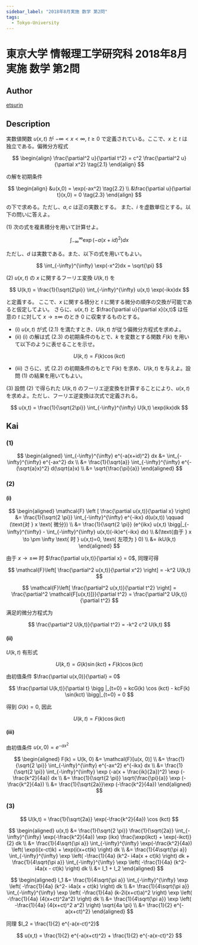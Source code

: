 ```yaml
---
sidebar_label: "2018年8月実施 数学 第2問"
tags:
  - Tokyo-University
---
```

# 東京大学 情報理工学研究科 2018年8月実施 数学 第2問

## **Author**
[etsurin](https://zhuanlan.zhihu.com/p/561992447)

## **Description**
実数値関数 $u(x,t)$ が $-\infty < x < \infty$, $t \geq 0$ で定義されている。ここで、$x$ と $t$ は独立である。偏微分方程式

$$
\begin{align}
\frac{\partial^2 u}{\partial t^2} = c^2 \frac{\partial^2 u}{\partial x^2} \tag{2.1}
\end{align}
$$

の解を初期条件

$$
\begin{align}
&u(x,0) = \exp(-ax^2) \tag{2.2} \\
&\frac{\partial u}{\partial t}(x,0) = 0 \tag{2.3}
\end{align}
$$

の下で求める。ただし、$a, c$ は正の実数とする。
また、$i$ を虚数単位とする。以下の問いに答えよ。

(1) 次の式を複素積分を用いて計算せよ。

$$
\int_{-\infty}^{\infty} \exp\left( -a(x + id)^2 \right) dx
$$

ただし、$d$ は実数である。また、以下の式を用いてもよい。

$$
\int_{-\infty}^{\infty} \exp(-x^2)dx = \sqrt{\pi}
$$

(2) $u(x,t)$ の $x$ に関するフーリエ変換 $U(k,t)$ を

$$
U(k,t) = \frac{1}{\sqrt{2\pi}} \int_{-\infty}^{\infty} u(x,t) \exp(-ikx)dx
$$

と定義する。
ここで、$x$ に関する積分と $t$ に関する微分の順序の交換が可能であると仮定してよい。
さらに、$u(x,t)$ と $\frac{\partial u}{\partial x}(x,t)$ は任意の $t$ に対して $x \to \pm \infty$ のとき $0$ に収束するものとする。

- (i) $u(x,t)$ が式 (2.1) を満たすとき、$U(k,t)$ が従う偏微分方程式を求めよ。
- (ii) (i) の解は式 (2.3) の初期条件のもとで、$k$ を変数とする関数 $F(k)$ を用いて以下のように表せることを示せ。

$$
U(k,t) = F(k) \cos(kct)
$$

- (iii) さらに、式 (2.2) の初期条件のもとで $F(k)$ を求め、$U(k,t)$ を与えよ。設問 (1) の結果を用いてもよい。

(3) 設問 (2) で得られた $U(k,t)$ のフーリエ逆変換を計算することにより、$u(x,t)$ を求めよ。ただし、フーリエ逆変換は次式で定義される。

$$
u(x,t) = \frac{1}{\sqrt{2\pi}} \int_{-\infty}^{\infty} U(k,t) \exp(ikx)dk
$$


## **Kai**
### (1)

$$
\begin{aligned}
\int_{-\infty}^{\infty} e^{-a(x+id)^2} dx &= \int_{-\infty}^{\infty} e^{-ax^2} dx \\
&= \frac{1}{\sqrt{a}} \int_{-\infty}^{\infty} e^{-(\sqrt{a}x)^2} d(\sqrt{a}x) \\
&= \sqrt{\frac{\pi}{a}}
\end{aligned}
$$

### (2)
#### (i)

$$
\begin{aligned}
\mathcal{F} \left [ \frac{\partial u(x,t)}{\partial x} \right] &= \frac{1}{\sqrt{2 \pi}} \int_{-\infty}^{\infty} e^{-ikx} d(u(x,t)) \qquad (\text{对 } x \text{ 微分}) \\
&= \frac{1}{\sqrt{2 \pi}} (e^{ikx} u(x,t) \bigg|_{-\infty}^{\infty} - \int_{-\infty}^{\infty} u(x,t)(-ik)e^{-ikx} dx) \\
&(\text{由于 } x \to \pm \infty \text{ 时 } u(x,t)=0, \text{ 左项为 } 0) \\
&= ikU(k,t)
\end{aligned}
$$

由于 $x \to \pm \infty$ 时 $\frac{\partial u(x,t)}{\partial x} = 0$, 同理可得

$$
\mathcal{F}\left[ \frac{\partial^2 u(x,t)}{\partial x^2} \right] = -k^2 U(k,t)
$$

$$
\mathcal{F}\left[ \frac{\partial^2 u(x,t)}{\partial t^2} \right] = \frac{\partial^2 \mathcal{F[u(x,t)]}}{\partial t^2} = \frac{\partial^2 U(k,t)}{\partial t^2}
$$

满足的微分方程式为

$$
\frac{\partial^2 U(k,t)}{\partial t^2} = -k^2 c^2 U(k,t)
$$

#### (ii)
$U(k,t)$ 有形式

$$
U(k,t) = G(k) \sin (kct) + F(k) \cos (kct)
$$

由初值条件 $\frac{\partial u(x,0)}{\partial} = 0$

$$
\frac{\partial U(k,t)}{\partial t} \bigg |_{t=0} = kcG(k) \cos (kct) - kcF(k) \sin(kct) \bigg|_{t=0} = 0
$$

得到 $G(k) = 0$, 因此

$$
U(k,t) = F(k) \cos(kct)
$$

#### (iii)
由初值条件 $u(x,0) = e^{-ax^2}$

$$
\begin{aligned}
F(k) = U(k, 0) &= \mathcal{F}[u(x, 0)] \\
&= \frac{1}{\sqrt{2 \pi}} \int_{-\infty}^{\infty} e^{-ax^2} e^{-ikx} dx \\
&= \frac{1}{\sqrt{2 \pi}} \int_{-\infty}^{\infty} \exp (-a(x + \frac{ik}{2a})^2) \exp (-\frac{k^2}{4a}) dx \\
&= \frac{1}{\sqrt{2 \pi}} \sqrt{\frac{\pi}{a}} \exp (-\frac{k^2}{4a}) \\
&= \frac{1}{\sqrt{2a}}\exp (-\frac{k^2}{4a})
\end{aligned}
$$

### (3)

$$
U(k,t) = \frac{1}{\sqrt{2a}} \exp(-\frac{k^2}{4a}) \cos (kct)
$$

$$
\begin{aligned}
u(x,t) &= \frac{1}{\sqrt{2 \pi}} \frac{1}{\sqrt{2a}} \int_{-\infty}^{\infty} \exp(-\frac{k^2}{4a}) \exp (ikx) \frac{\exp(ikct) + \exp(-ikct)}{2} dk \\
&= \frac{1}{4\sqrt{\pi a}} \int_{-\infty}^{\infty} \exp(-\frac{k^2}{4a}) \left( \exp(i(x-ct)k) + \exp(i(x+ct)k) \right) dk \\
&= \frac{1}{4\sqrt{\pi a}} \int_{-\infty}^{\infty} \exp \left( -\frac{1}{4a} (k^2- i4a(x + ct)k) \right) dk + \frac{1}{4\sqrt{\pi a}} \int_{-\infty}^{\infty} \exp \left( -\frac{1}{4a} (k^2- i4a(x - ct)k) \right) dk \\
&= I_1 + I_2
\end{aligned}
$$

$$
\begin{aligned}
I_1 &= \frac{1}{4\sqrt{\pi a}} \int_{-\infty}^{\infty} \exp \left( -\frac{1}{4a} (k^2- i4a(x + ct)k) \right) dk \\
&= \frac{1}{4\sqrt{\pi a}} \int_{-\infty}^{\infty} \exp \left( -\frac{1}{4a} (k-2i(x+ct)a)^2 \right) \exp \left( -\frac{1}{4a} (4(x+ct)^2a^2) \right) dk \\
&= \frac{1}{4\sqrt{\pi a}} \exp \left( -\frac{1}{4a} (4(x+ct)^2 a^2) \right) \sqrt{4a \pi} \\
&= \frac{1}{2} e^{-a(x+ct)^2}
\end{aligned}
$$

同理 $I_2 = \frac{1}{2} e^{-a(x-ct)^2}$

$$
u(x,t) = \frac{1}{2} e^{-a(x+ct)^2} + \frac{1}{2} e^{-a(x-ct)^2}
$$